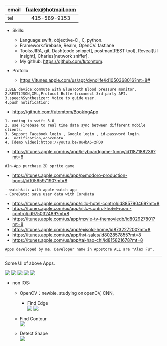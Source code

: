| email      | fualex@hotmail.com |
|-----------|:------------:|
| tel | 415-589-9153  |



* Skills: 
    * Language:swift, objective-C , C, python. 
    * Framework:firebase, Realm, OpenCV. fastlane  
    * Tools:JIRA, git, Dash[code snippet], postman[REST tool], Reveal[UI insight], Charles[network sniffer].
    * My github: https://github.com/futomtom.

* Profolio

   - https://itunes.apple.com/us/app/dynolife/id1050368016?mt=8#
```
1.BLE device:commute with BlueTooth Blood pressure monitor.    
2.REST(JSON,XML,Protocol Buffer):connect 3rd party API. 
3.speechSynthesizer: Voice to guide user. 
4.push notification: 
```

 - https://github.com/futomtom/BookingApp
 ```
 1. coding in swift 3.0 
 2. use Firebase to real time data sync between different mobile clients.  
 3. Support Facebook login , Google login , id-password login.
 4.  notification,#coreData
 4. [demo video]:https://youtu.be/Uu4bA6-zPD0
```
 * https://itunes.apple.com/us/app/keyboardgame-funny/id1187188236?mt=8
```
#In-App purchase.2D sprite game  
 ```
 * https://itunes.apple.com/us/app/pomodoro-production-boost/id1056597190?mt=8
 
```
- watchkit: with apple watch app
- CoreData: save user data with CoreData
```
 - https://itunes.apple.com/us/app/sidc-hotel-control/id885790469?mt=8
- https://itunes.apple.com/us/app/sidc-control-hotel-room-control/id975032489?mt=8
- https://itunes.apple.com/us/app/movie-tv-themoviedb/id802927801?mt=8
- https://itunes.apple.com/us/app/episold-home/id873227200?mt=8
- https://itunes.apple.com/us/app/hot-sales/id802857855?mt=8
- https://itunes.apple.com/us/app/tai-hao-chi/id815821678?mt=8
```
Apps developed by me. Developer name in Appstore ALL are "Alex Fu".
```
---
Some UI of above Apps. 

![](https://github.com/futomtom/profile/raw/master/ui1.gif)
![](https://github.com/futomtom/profile/raw/master/ui2.gif)
![](https://github.com/futomtom/profile/raw/master/ui3.gif)
![](https://github.com/futomtom/profile/raw/master/ui4.gif)
![](https://github.com/futomtom/profile/raw/master/ui5.gif)


* non IOS:
   * OpenCV：newbie. studying on openCV, CNN, 
	 * Find Edge	
![](https://github.com/futomtom/profile/raw/master/opencv1.jpg)
![](https://github.com/futomtom/profile/raw/master/opencv2.jpg)
 
    * Find Contour	
![](https://github.com/futomtom/profile/raw/master/opencv3.png)

    * Detect Shape 	
![](https://github.com/futomtom/profile/raw/master/opencv4.png)